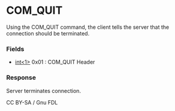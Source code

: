 
# COM_QUIT

Using the COM_QUIT command, the client tells the server that the connection should be terminated.


### Fields



* [int<1>](../protocol-data-types.md#fixed-length-integers) 0x01 : COM_QUIT Header



### Response


Server terminates connection.


CC BY-SA / Gnu FDL

